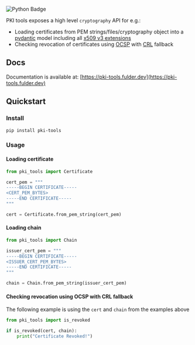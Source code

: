 ![Python Badge](https://img.shields.io/badge/python-3.8%2B-blue.svg?style=for-the-badge&logo=python)

PKI tools exposes a high level `cryptography` API for e.g.:

* Loading certificates from PEM strings/files/cryptography object into
  a [pydantic][pydantic-docs] model including all 
  [x509 v3 extensions][ext-draft]
* Checking revocation of certificates using [OCSP][ocsp-draft] with 
  [CRL][crl-draft] fallback

## Docs

Documentation is available
at: [https://pki-tools.fulder.dev](https://pki-tools.fulder.dev)

## Quickstart

### Install

`pip install pki-tools`

### Usage

#### Loading certificate

```python
from pki_tools import Certificate

cert_pem = """
-----BEGIN CERTIFICATE-----
<CERT_PEM_BYTES>
-----END CERTIFICATE-----
"""

cert = Certificate.from_pem_string(cert_pem)
```

#### Loading chain
```python
from pki_tools import Chain

issuer_cert_pem = """
-----BEGIN CERTIFICATE-----
<ISSUER_CERT_PEM_BYTES>
-----END CERTIFICATE-----
"""

chain = Chain.from_pem_string(issuer_cert_pem)
```

#### Checking revocation using OCSP with CRL fallback

The following example is using the `cert` and `chain` from the examples above

```python
from pki_tools import is_revoked

if is_revoked(cert, chain):
    print("Certificate Revoked!")
```

[pydantic-docs]: https://docs.pydantic.dev/latest/

[ocsp-draft]: https://datatracker.ietf.org/doc/html/rfc5280.html#section-4.2.2.1

[crl-draft]: https://datatracker.ietf.org/doc/html/rfc5280.html#section-4.2.1.13

[ext-draft]: https://datatracker.ietf.org/doc/html/rfc5280.html#section-4.2